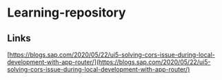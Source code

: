 # Learning-repository

## Links

[https://blogs.sap.com/2020/05/22/ui5-solving-cors-issue-during-local-development-with-app-router/](https://blogs.sap.com/2020/05/22/ui5-solving-cors-issue-during-local-development-with-app-router/)